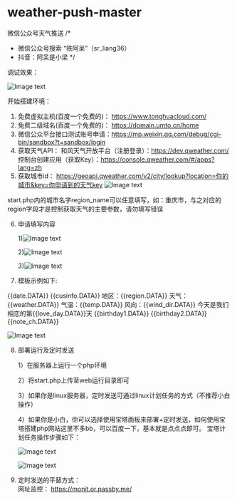 # weather-push-master
微信公众号天气推送
/*
*   微信公众号搜索 “铁阿呆”（sr_liang36）
*   抖音：阿呆是小梁
*/

调试效果：

![Image text](https://github.com/Liang-GR/weather-push-master/blob/M-main/imgs/%E5%9B%BE%E7%89%878.jpg)

开始搭建环境：

1.  免费虚拟主机(百度一个免费的)：  https://www.tonghuacloud.com/
2.  免费二级域名(百度一个免费的)：  https://domain.umto.cn/home
3.	微信公众平台接口测试账号申请：https://mp.weixin.qq.com/debug/cgi-bin/sandbox?t=sandbox/login
4.	获取天气API： 和风天气开放平台（注册登录）：https://dev.qweather.com/ 控制台创建应用（获取Key）：https://console.qweather.com/#/apps?lang=zh
5.	获取城市id：  https://geoapi.qweather.com/v2/city/lookup?location=你的城市&key=你申请到的天气key
![Image text](https://github.com/Liang-GR/weather-push-master/blob/M-main/imgs/%E5%9B%BE%E7%89%871.png)

start.php内的城市名字region_name可以任意填写，如：重庆市，与之对应的region字段才是控制获取天气的主要参数，请勿填写错误

6.  申请填写内容

    1)![Image text](https://github.com/Liang-GR/weather-push-master/blob/M-main/imgs/%E5%9B%BE%E7%89%872.png)

    2)![Image text](https://github.com/Liang-GR/weather-push-master/blob/M-main/imgs/%E5%9B%BE%E7%89%873.png)

    3)![Image text](https://github.com/Liang-GR/weather-push-master/blob/M-main/imgs/%E5%9B%BE%E7%89%874.png)
  
7.  模板示例如下:

{{date.DATA}} 
{{cusinfo.DATA}} 
地区：{{region.DATA}} 
天气：{{weather.DATA}} 
气温：{{temp.DATA}} 
风向：{{wind_dir.DATA}} 
今天是我们相恋的第{{love_day.DATA}}天 
{{birthday1.DATA}} 
{{birthday2.DATA}} 
{{note_ch.DATA}}

![Image text](https://github.com/Liang-GR/weather-push-master/blob/M-main/imgs/%E5%9B%BE%E7%89%875.png)

8.  部署运行及定时发送

    1）在服务器上运行一个php环境
    
    2）将start.php上传至web运行目录即可
    
    3）如果你是linux服务器，定时发送可通过linux计划任务的方式（不推荐小白操作）
    
    4）如果你是小白，你可以选择使用宝塔面板来部署+定时发送，如何使用宝塔搭建php网站这里不多bb，可以百度一下，基本就是点点点即可。
    宝塔计划任务操作步骤如下：
    
    ![Image text](https://github.com/Liang-GR/weather-push-master/blob/M-main/imgs/%E5%9B%BE%E7%89%876.png)
    
    ![Image text](https://github.com/Liang-GR/weather-push-master/blob/M-main/imgs/%E5%9B%BE%E7%89%877.png)
   
9.  定时发送的平替方式：  
    网址监控： https://monit.or.passby.me/
    
    
